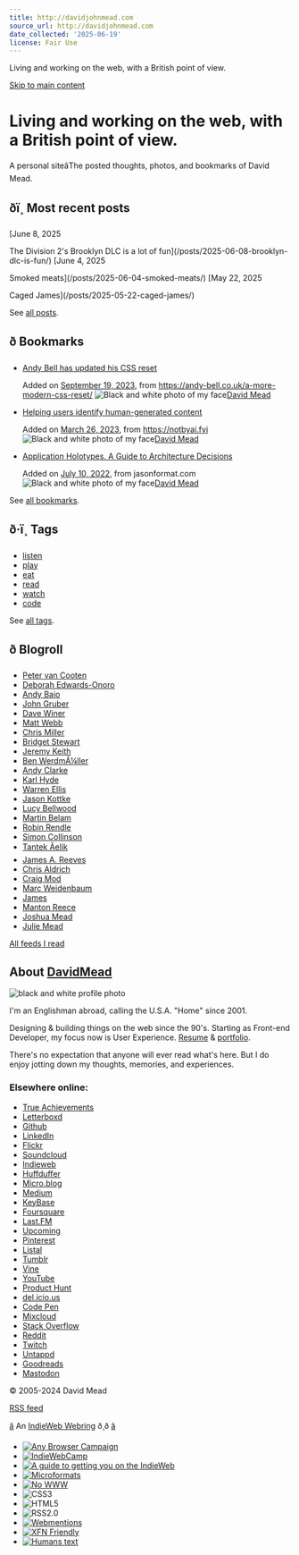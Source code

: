 ```yaml
---
title: http://davidjohnmead.com
source_url: http://davidjohnmead.com
date_collected: '2025-06-19'
license: Fair Use
---
```


Living and working on the web, with a British point of view.

[Skip to main content](#maincontent)





# Living and working on the web, with a British point of view.

A personal siteâThe posted thoughts, photos, and bookmarks of David Mead.

## ðï¸ Most recent posts

[June 8, 2025

The Division 2's Brooklyn DLC is a lot of fun](/posts/2025-06-08-brooklyn-dlc-is-fun/)
[June 4, 2025

Smoked meats](/posts/2025-06-04-smoked-meats/)
[May 22, 2025

Caged James](/posts/2025-05-22-caged-james/)

See [all posts](/tags/post/).

## ð Bookmarks

* [Andy Bell has updated his CSS reset](https://andy-bell.co.uk/a-more-modern-css-reset/)

  Added on [September 19, 2023](/bookmarks/bookmark0019/), from https://andy-bell.co.uk/a-more-modern-css-reset/ ![Black and white photo of my face](/img/davidmead-social-sml.jp2)[David Mead](https://davidjohnmead.com)
* [Helping users identify human-generated content](https://notbyai.fyi)

  Added on [March 26, 2023](/bookmarks/bookmark0018/), from https://notbyai.fyi ![Black and white photo of my face](/img/davidmead-social-sml.jp2)[David Mead](https://davidjohnmead.com)
* [Application Holotypes. A Guide to Architecture Decisions](https://jasonformat.com/application-holotypes/)

  Added on [July 10, 2022](/bookmarks/bookmark0017/), from jasonformat.com ![Black and white photo of my face](/img/davidmead-social-sml.jp2)[David Mead](https://davidjohnmead.com)

See [all bookmarks](/bookmarks/).

## ð·ï¸ Tags

* [listen](/tags/listen/ "all posts tagged listen")
* [play](/tags/play/ "all posts tagged play")
* [eat](/tags/eat/ "all posts tagged eat")
* [read](/tags/read/ "all posts tagged read")
* [watch](/tags/watch/ "all posts tagged watch")
* [code](/tags/code/ "all posts tagged code")

See [all tags](/taglist/).

## ð Blogroll

* [Peter van Cooten](https://www.ambientblog.net/blog/)
* [Deborah Edwards-Onoro](https://www.lireo.com/blog/)
* [Andy Baio](https://waxy.org)
* [John Gruber](https://daringfireball.net)
* [Dave Winer](http://scripting.com)
* [Matt Webb](https://interconnected.org/home/)
* [Chris Miller](https://ctmiller.net)
* [Bridget Stewart](https://www.bridgestew.com)
* [Jeremy Keith](https://adactio.com)
* [Ben WerdmÃ¼ller](https://werd.io)
* [Andy Clarke](https://stuffandnonsense.co.uk)
* [Karl Hyde](https://karlhyde.underworldlive.com)
* [Warren Ellis](https://warrenellis.ltd)
* [Jason Kottke](https://kottke.org)
* [Lucy Bellwood](https://lucybellwood.com)
* [Martin Belam](https://martinbelam.com)
* [Robin Rendle](https://www.robinrendle.com)
* [Simon Collinson](https://colly.com)
* [Tantek Ãelik](https://tantek.com)
* [James A. Reeves](https://atlasminor.com)
* [Chris Aldrich](https://boffosocko.com)
* [Craig Mod](https://craigmod.com)
* [Marc Weidenbaum](https://disquiet.com)
* [James](https://jamesg.blog)
* [Manton Reece](https://www.manton.org)
* [Joshua Mead](http://joshuajohnmead.com)
* [Julie Mead](http://julieannmead.com)

[All feeds I read](/Subscriptions-DJMFeeds.opml "OPML file")

## About [DavidMead](https://davidjohnmead.com)

![black and white profile photo](/img/davidmead-social.jpg)

I'm an Englishman abroad, calling the U.S.A. "Home" since 2001.

Designing & building things on the web since the 90's. Starting as Front-end Developer, my focus now is User Experience. [Resume](https://davidjohnmead.com/resume/) & [portfolio](https://davidjohnmead.com/portfolio/).

There's no expectation that anyone will ever read what's here. But I do enjoy jotting down my thoughts, memories, and experiences.

### Elsewhere online:

* [True Achievements](https://www.trueachievements.com/gamer/davidjohnmead "Video game tracker")
* [Letterboxd](https://letterboxd.com/davidmead/)
* [Github](https://github.com/davidmead)
* [LinkedIn](https://www.linkedin.com/in/davidmead)
* [Flickr](https://www.flickr.com/people/davidmead/)
* [Soundcloud](https://soundcloud.com/davidmead-1)
* [Indieweb](https://indieweb.org/User:Davidjohnmead.com)
* [Huffduffer](https://huffduffer.com/davidmead)
* [Micro.blog](https://micro.blog/davidmead)
* [Medium](https://medium.com/@davidmead)
* [KeyBase](https://keybase.io/davidmead)
* [Foursquare](https://foursquare.com/davidmead)
* [Last.FM](https://www.last.fm/user/davidjohnmead)
* [Upcoming](https://upcoming.org/@davidmead)
* [Pinterest](https://www.pinterest.com/davidmead/)
* [Listal](http://davidmead.listal.com/)
* [Tumblr](http://davidmead.tumblr.com/)
* [Vine](https://vine.co/davidjohnmead)
* [YouTube](https://www.youtube.com/user/davidjohnmead)
* [Product Hunt](https://www.producthunt.com/@davidmead)
* [del.icio.us](https://del.icio.us/davidmead)
* [Code Pen](https://codepen.io/davidmead/)
* [Mixcloud](https://m.mixcloud.com/davidmead/)
* [Stack Overflow](https://stackoverflow.com/users/4166790/david-mead)
* [Reddit](https://www.reddit.com/user/davidjohnmead/)
* [Twitch](https://www.twitch.tv/davidmead)
* [Untappd](https://untappd.com/user/davidmead)
* [Goodreads](https://www.goodreads.com/user/show/91778136-david-mead)
* [Mastodon](https://mastodon.social/@davidmead)



© 2005-2024 David Mead

[RSS feed](https://davidjohnmead.com/feed/feed.xml "Subscribe via RSS")

[â](https://xn--sr8hvo.ws/%F0%9F%9A%B8%F0%9F%94%81%F0%9F%8F%AE/previous)
An [IndieWeb Webring](https://xn--sr8hvo.ws) ð¸ð
[â](https://xn--sr8hvo.ws/%F0%9F%9A%B8%F0%9F%94%81%F0%9F%8F%AE/next)

* [![Any Browser Campaign](/img/anybrowser.png)](https://anybrowser.org/campaign/)
* [![IndieWebCamp](/img/indieweb-badge.png)](https://indieweb.org/)
* [![A guide to getting you on the IndieWeb](/img/indiewebified.png)](https://indiewebify.me)
* [![Microformats](/img/microformats-badge.png)](https://microformats.org)
* [![No WWW](/img/no-www-b.png)](http://no-www.org/index.php)
* ![CSS3](/img/valid_css3.png)
* ![HTML5](/img/valid_html5.png)
* ![RSS2.0](/img/valid_rss20.png)
* [![Webmentions](/img/webmention-badge.png)](https://indieweb.org/Webmention)
* [![XFN Friendly](/img/xfn-btn.gif)](http://gmpg.org/xfn/)
* [![Humans text](/img/humanstxt-transparent-color.png)](https://humanstxt.org/)
